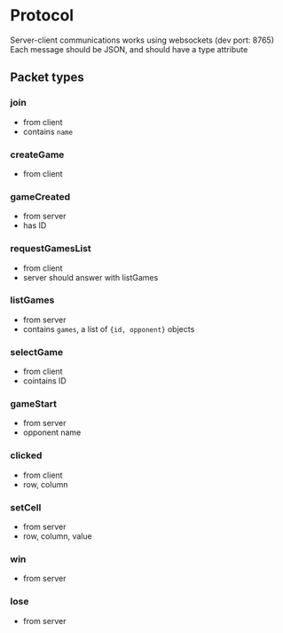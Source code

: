 # Protocol

Server-client communications works using websockets (dev port: 8765)
Each message should be JSON, and should have a type attribute

## Packet types

### join

- from client
- contains `name`

### createGame

- from client

### gameCreated

- from server
- has ID

### requestGamesList

- from client
- server should answer with listGames

### listGames

- from server
- contains `games`, a list of `{id, opponent}` objects

### selectGame

- from client
- cointains ID

### gameStart

- from server
- opponent name

### clicked

- from client
- row, column

### setCell

- from server
- row, column, value

### win

- from server

### lose

- from server
